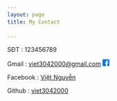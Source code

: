 ```yaml
---
layout: page
title: My Contact

---
```

SĐT : 123456789

Gmail : viet3042000@gmail.com ![icon](facebook.png)

Facebook : [Việt Nguyễn](https://www.facebook.com/profile.php?id=100008337130870)

Github : [viet3042000](https://github.com/viet3042000)

